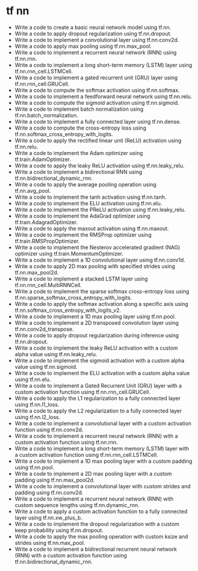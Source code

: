 # tf nn

- Write a code to create a basic neural network model using tf.nn.
- Write a code to apply dropout regularization using tf.nn.dropout.
- Write a code to implement a convolutional layer using tf.nn.conv2d.
- Write a code to apply max pooling using tf.nn.max_pool.
- Write a code to implement a recurrent neural network (RNN) using tf.nn.rnn.
- Write a code to implement a long short-term memory (LSTM) layer using tf.nn.rnn_cell.LSTMCell.
- Write a code to implement a gated recurrent unit (GRU) layer using tf.nn.rnn_cell.GRUCell.
- Write a code to compute the softmax activation using tf.nn.softmax.
- Write a code to implement a feedforward neural network using tf.nn.relu.
- Write a code to compute the sigmoid activation using tf.nn.sigmoid.
- Write a code to implement batch normalization using tf.nn.batch_normalization.
- Write a code to implement a fully connected layer using tf.nn.dense.
- Write a code to compute the cross-entropy loss using tf.nn.softmax_cross_entropy_with_logits.
- Write a code to apply the rectified linear unit (ReLU) activation using tf.nn.relu.
- Write a code to implement the Adam optimizer using tf.train.AdamOptimizer.
- Write a code to apply the leaky ReLU activation using tf.nn.leaky_relu.
- Write a code to implement a bidirectional RNN using tf.nn.bidirectional_dynamic_rnn.
- Write a code to apply the average pooling operation using tf.nn.avg_pool.
- Write a code to implement the tanh activation using tf.nn.tanh.
- Write a code to implement the ELU activation using tf.nn.elu.
- Write a code to implement the PReLU activation using tf.nn.leaky_relu.
- Write a code to implement the AdaGrad optimizer using tf.train.AdagradOptimizer.
- Write a code to apply the maxout activation using tf.nn.maxout.
- Write a code to implement the RMSProp optimizer using tf.train.RMSPropOptimizer.
- Write a code to implement the Nesterov accelerated gradient (NAG) optimizer using tf.train.MomentumOptimizer.
- Write a code to implement a 1D convolutional layer using tf.nn.conv1d.
- Write a code to apply 2D max pooling with specified strides using tf.nn.max_pool2d.
- Write a code to implement a stacked LSTM layer using tf.nn.rnn_cell.MultiRNNCell.
- Write a code to implement the sparse softmax cross-entropy loss using tf.nn.sparse_softmax_cross_entropy_with_logits.
- Write a code to apply the softmax activation along a specific axis using tf.nn.softmax_cross_entropy_with_logits_v2.
- Write a code to implement a 1D max pooling layer using tf.nn.pool.
- Write a code to implement a 2D transposed convolution layer using tf.nn.conv2d_transpose.
- Write a code to apply dropout regularization during inference using tf.nn.dropout.
- Write a code to implement the leaky ReLU activation with a custom alpha value using tf.nn.leaky_relu.
- Write a code to implement the sigmoid activation with a custom alpha value using tf.nn.sigmoid.
- Write a code to implement the ELU activation with a custom alpha value using tf.nn.elu.
- Write a code to implement a Gated Recurrent Unit (GRU) layer with a custom activation function using tf.nn.rnn_cell.GRUCell.
- Write a code to apply the L1 regularization to a fully connected layer using tf.nn.l1_loss.
- Write a code to apply the L2 regularization to a fully connected layer using tf.nn.l2_loss.
- Write a code to implement a convolutional layer with a custom activation function using tf.nn.conv2d.
- Write a code to implement a recurrent neural network (RNN) with a custom activation function using tf.nn.rnn.
- Write a code to implement a long short-term memory (LSTM) layer with a custom activation function using tf.nn.rnn_cell.LSTMCell.
- Write a code to implement a 1D max pooling layer with a custom padding using tf.nn.pool.
- Write a code to implement a 2D max pooling layer with a custom padding using tf.nn.max_pool2d.
- Write a code to implement a convolutional layer with custom strides and padding using tf.nn.conv2d.
- Write a code to implement a recurrent neural network (RNN) with custom sequence lengths using tf.nn.dynamic_rnn.
- Write a code to apply a custom activation function to a fully connected layer using tf.nn.xw_plus_b.
- Write a code to implement the dropout regularization with a custom keep probability using tf.nn.dropout.
- Write a code to apply the max pooling operation with custom ksize and strides using tf.nn.max_pool.
- Write a code to implement a bidirectional recurrent neural network (RNN) with a custom activation function using tf.nn.bidirectional_dynamic_rnn.